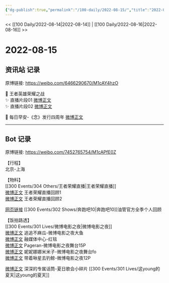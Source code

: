 ```yaml
---
{"dg-publish":true,"permalink":"/100-daily/2022-08-15/","title":"2022-08-15"}
---
```



<< [[100 Daily/2022-08-14\|2022-08-14]] | [[100 Daily/2022-08-16\|2022-08-16]] >>

# 2022-08-15

## 资讯站 记录

原博链接: https://weibo.com/6466290670/M1cAY4hzO

🌟 王者英雄荣耀之战  
✨ 直播片段01 [微博正文](https://weibo.com/detail/4802678704836267)  
✨ 直播片段02 [微博正文](https://weibo.com/detail/4802764981671149)

🌟 每日早安-《念》发行四周年 [微博正文](https://weibo.com/detail/4802668302174151)

---
## Bot 记录

原博链接: https://weibo.com/7452765754/M1cAPfE0Z

【行程】  
北京-上海

【物料】  
[[300 Events/304 Others/王者荣耀直播\|王者荣耀直播]]  
[微博正文](https://m.weibo.cn/7570141185/4802665564080562) 王者荣耀直播回顾1  
[微博正文](https://m.weibo.cn/7570141185/4802763823256021) 王者荣耀直播回顾2

[网页链接](https://weibo.cn/sinaurl?u=https%3A%2F%2Fm.youtube.com%2Fwatch%3Fv%3DVWb4iocUVCA) [[300 Events/302 Shows/奔跑吧10\|奔跑吧10]]油管官方全季个人回顾

【饭拍路透】  
[[300 Events/301 Lives/微博电影之夜\|微博电影之夜]]  
[微博正文](https://m.weibo.cn/5657474252/4802766696089992) 追追不麻瓜-微博电影之夜大鱼  
[微博正文](https://m.weibo.cn/6495544869/4802741975124021) 融媒体中心-红毯  
[微博正文](https://m.weibo.cn/7633014126/4802672967026650) Pageran-微博电影之夜舞台15P  
[微博正文](https://m.weibo.cn/1848110183/4802665055784831) 妮妮娜娜米米子-微博电影之夜舞台fo  
[微博正文](https://m.weibo.cn/3246571812/4802660446772468) 带着啾星去钓鲸-微博电影之夜12P

[微博正文](https://m.weibo.cn/6312734567/4802624425296071) 深深的专属话筒-夏日歌会小碎片 [[300 Events/301 Lives/这young的夏天\|这young的夏天]]
